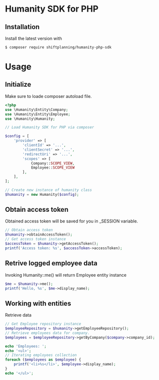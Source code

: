 Humanity SDK for PHP
====================


Installation
------------

Install the latest version with

```bash
$ composer require shiftplanning/humanity-php-sdk
```

Usage
=====

Initialize
----------

Make sure to loade composer autoload file.

```php
<?php
use \Humanity\Entity\Company;
use \Humanity\Entity\Employee;
use \Humanity\Humanity;

// Load Humanity SDK for PHP via composer

$config = [
	'provider' => [
		'clientId' => '...',
		'clientSecret' => '...',
		'redirectUri' => '...',
		'scopes' => [
			Company::SCOPE_VIEW,
			Employee::SCOPE_VIEW
		],
	],
];

// Create new instance of humanity class
$humanity = new Humanity($config);
```

Obtain access token
-------------------

Obtained access token will be saved for you in _SESSION variable. 

```php
// Obtain access token
$humanity->obtainAccessToken();
// Get access token instance
$accessToken = $humanity->getAccessToken();
printf('Access token: %s', $accessToken->accessToken);
```

Retrive logged employee data
----------------------------

Invoking Humanity::me() will return Employee entity instance

```php
$me = $humanity->me();
printf('Hello, %s', $me->display_name);
```

Working with entities
---------------------

Retrieve data

```php
// Get Employee repository instance
$employeeRepository = $humanity->getEmployeeRepository();
// Retrieve employees data for company.
$employees = $employeeRepository->getByCompany($company->company_id);

echo 'Employees: ';
echo '<ul>';
// Iterating employees collection
foreach ($employees as $employee) {
	printf('<li>%s</li>', $employee->display_name);
}
echo '</ul>';
```
